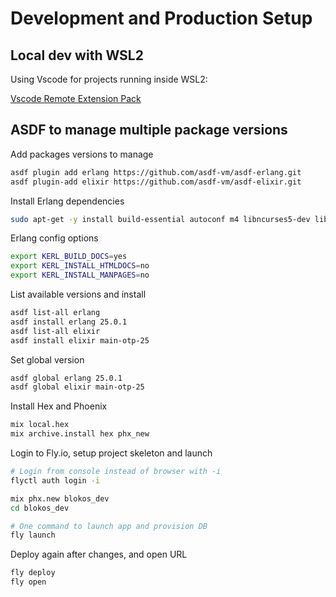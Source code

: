 # Development and Production Setup

## Local dev with WSL2

Using Vscode for projects running inside WSL2:

[Vscode Remote Extension Pack](https://marketplace.visualstudio.com/items?itemName=ms-vscode-remote.vscode-remote-extensionpack)


## ASDF to manage multiple package versions

Add packages versions to manage
```sh
asdf plugin add erlang https://github.com/asdf-vm/asdf-erlang.git
asdf plugin-add elixir https://github.com/asdf-vm/asdf-elixir.git
```

Install Erlang dependencies
```sh
sudo apt-get -y install build-essential autoconf m4 libncurses5-dev libwxgtk3.0-gtk3-dev libwxgtk-webview3.0-gtk3-dev libgl1-mesa-dev libglu1-mesa-dev libpng-dev libssh-dev unixodbc-dev xsltproc fop libxml2-utils libncurses-dev openjdk-11-jdk
```

Erlang config options
```sh
export KERL_BUILD_DOCS=yes
export KERL_INSTALL_HTMLDOCS=no
export KERL_INSTALL_MANPAGES=no
```

List available versions and install
```sh
asdf list-all erlang
asdf install erlang 25.0.1
asdf list-all elixir
asdf install elixir main-otp-25
```

Set global version
```sh
asdf global erlang 25.0.1
asdf global elixir main-otp-25
```

Install Hex and Phoenix
```sh
mix local.hex
mix archive.install hex phx_new
```

Login to Fly.io, setup project skeleton and launch
```sh
# Login from console instead of browser with -i
flyctl auth login -i

mix phx.new blokos_dev
cd blokos_dev

# One command to launch app and provision DB
fly launch
```

Deploy again after changes, and open URL
```sh
fly deploy
fly open
```